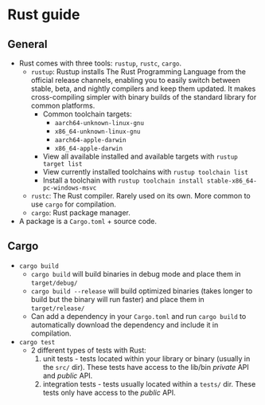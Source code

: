 # Rust guide

## General
* Rust comes with three tools: `rustup`, `rustc`, `cargo`.
  * `rustup`: Rustup installs The Rust Programming Language from the official
    release channels, enabling you to easily switch between stable,
    beta, and nightly compilers and keep them updated. It makes
    cross-compiling simpler with binary builds of the standard library
    for common platforms.
    * Common toolchain targets:
      * `aarch64-unknown-linux-gnu`
      * `x86_64-unknown-linux-gnu`
      * `aarch64-apple-darwin`
      * `x86_64-apple-darwin`
    * View all available installed and available targets with `rustup target list`
    * View currently installed toolchains with `rustup toolchain list`
    * Install a toolchain with `rustup toolchain install stable-x86_64-pc-windows-msvc`
  * `rustc`: The Rust compiler. Rarely used on its own. More common to use `cargo` for compilation.
  * `cargo`: Rust package manager.
* A package is a `Cargo.toml` + source code.

## Cargo
* `cargo build`
  * `cargo build` will build binaries in debug mode and place them in `target/debug/`
  * `cargo build --release` will build optimized binaries (takes longer to build but the binary will run faster) and place them in `target/release/`
  * Can add a dependency in your `Cargo.toml` and run `cargo build` to automatically download the dependency and include it in compilation.
* `cargo test`
  * 2 different types of tests with Rust:
    1. unit tests - tests located within your library or binary (usually in the `src/` dir). These tests have access to the lib/bin _private_ API and _public_ API.
    2. integration tests - tests usually located within a `tests/` dir. These tests only have access to the _public_ API.
 
